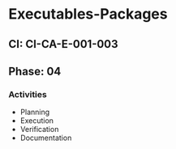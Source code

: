 # Executables-Packages

## CI: CI-CA-E-001-003
## Phase: 04

### Activities
- Planning
- Execution
- Verification
- Documentation
